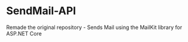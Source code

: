# SendMail-API
Remade the original repository - Sends Mail using the MailKit library for ASP.NET Core
